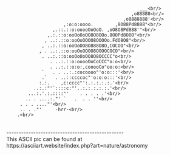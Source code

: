 ### 
                                                     ___<br/>
                                                  ,o88888<br/>
                                               ,o8888888'<br/>
                         ,:o:o:oooo.        ,8O88Pd8888"<br/>
                     ,.::.::o:ooooOoOoO. ,oO8O8Pd888'"<br/>
                   ,.:.::o:ooOoOoOO8O8OOo.8OOPd8O8O"<br/>
                  , ..:.::o:ooOoOOOO8OOOOo.FdO8O8"<br/>
                 , ..:.::o:ooOoOO8O888O8O,COCOO"<br/>
                , . ..:.::o:ooOoOOOO8OOOOCOCO"<br/>
                 . ..:.::o:ooOoOoOO8O8OCCCC"o<br/>
                    . ..:.::o:ooooOoCoCCC"o:o<br/>
                    . ..:.::o:o:,cooooCo"oo:o:<br/>
                 `   . . ..:.:cocoooo"'o:o:::'<br/>
                 .`   . ..::ccccoc"'o:o:o:::'<br/>
                :.:.    ,c:cccc"':.:.:.:.:.'<br/>
              ..:.:"'`::::c:"'..:.:.:.:.:.'<br/>
            ...:.'.:.::::"'    . . . . .'<br/>
           .. . ....:."' `   .  . . ''<br/>
         . . . ...."'<br/>
         .. . ."'     -hrr-<br/>
        .<br/>
<br/>
------------------------------------------------<br/>
This ASCII pic can be found at<br/>
https://asciiart.website/index.php?art=nature/astronomy<br/>


<!--
**elifsz/elifsz** is a ✨ _special_ ✨ repository because its `README.md` (this file) appears on your GitHub profile.

Here are some ideas to get you started:

- 🔭 I’m currently working on ...
- 🌱 I’m currently learning ...
- 👯 I’m looking to collaborate on ...
- 🤔 I’m looking for help with ...
- 💬 Ask me about ...
- 📫 How to reach me: ...
- 😄 Pronouns: ...
- ⚡ Fun fact: ...
-->
